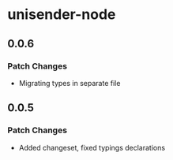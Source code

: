 # unisender-node

## 0.0.6

### Patch Changes

- Migrating types in separate file

## 0.0.5

### Patch Changes

- Added changeset, fixed typings declarations
